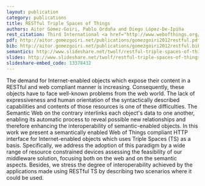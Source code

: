 ```yaml
--- 
layout: publication
category: publications
title: RESTful Triple Spaces of Things
authors: Aitor Gómez-Goiri, Pablo Orduña and Diego López-De-Ipiña
rest_citation: Third International <a href="http://www.webofthings.org/wot/2012/">Workshop on the Web of Things</a> (WoT 2012). Newcastle, UK, June 2012. ISBN&#58; 978-1-4503-1603-3. DOI&#58; <a href="http://dx.doi.org/10.1145/2379756.2379761" target="_blank">10.1145/2379756.2379761</a>
pdf: http://aitor.gomezgoiri.net/publications/gomezgoiri2012restful.pdf
bib: http://aitor.gomezgoiri.net/publications/gomezgoiri2012restful.bib
semantics: http://www.slideshare.net/twolf/restful-triple-spaces-of-things
slides: http://www.slideshare.net/twolf/restful-triple-spaces-of-things
slideshare-embed_code: 13378432
--- 
```


The demand for Internet-enabled objects which expose their content in a RESTful and web compliant manner is increasing.
Consequently, these objects have to face well-known problems from the web world.
The lack of expressiveness and human orientation of the syntactically described capabilities and contents of those resources is one of these difficulties.
The Semantic Web on the contrary interlinks each object's data to one another, enabling its automatic process to reveal possible new relationships and therefore enhancing the interoperability of semantic-enabled objects.
In this work we present a semantically enabled Web of Things compliant HTTP interface for Internet-enabled objects which uses Triple Spaces (TS) as a basis.
Specifically, we address the adoption of this paradigm by a wide range of resource constrained devices assessing the feasibility of our middleware solution, focusing both on the web and on the semantic aspects. Besides, we stress the degree of interoperability achieved by the applications made using RESTful TS by describing two scenarios where it could be used.